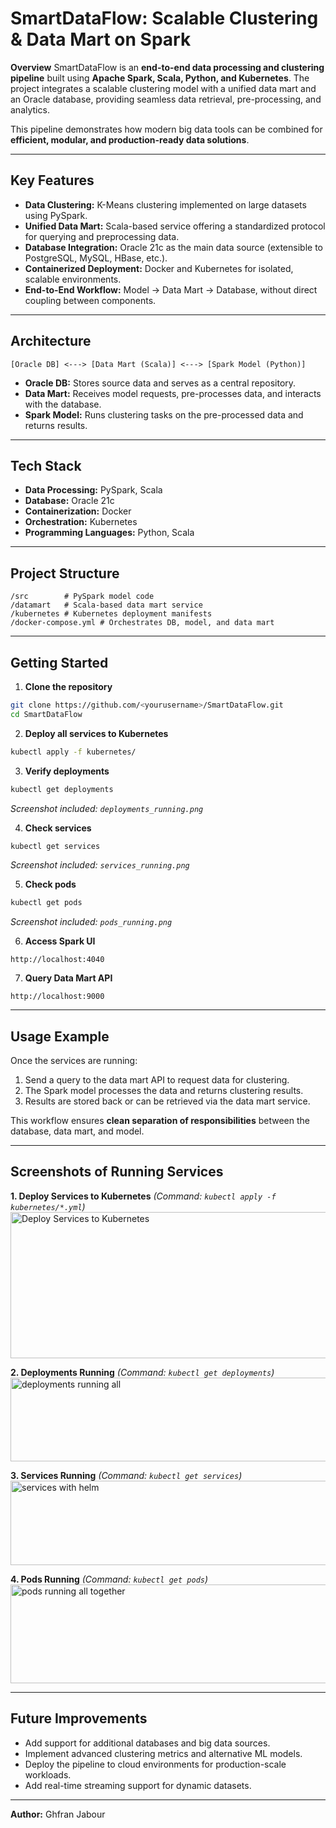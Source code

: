 # **SmartDataFlow: Scalable Clustering & Data Mart on Spark**

**Overview**
SmartDataFlow is an **end-to-end data processing and clustering pipeline** built using **Apache Spark, Scala, Python, and Kubernetes**. The project integrates a scalable clustering model with a unified data mart and an Oracle database, providing seamless data retrieval, pre-processing, and analytics.

This pipeline demonstrates how modern big data tools can be combined for **efficient, modular, and production-ready data solutions**.

---

## **Key Features**

* **Data Clustering:** K-Means clustering implemented on large datasets using PySpark.
* **Unified Data Mart:** Scala-based service offering a standardized protocol for querying and preprocessing data.
* **Database Integration:** Oracle 21c as the main data source (extensible to PostgreSQL, MySQL, HBase, etc.).
* **Containerized Deployment:** Docker and Kubernetes for isolated, scalable environments.
* **End-to-End Workflow:** Model → Data Mart → Database, without direct coupling between components.

---

## **Architecture**

```
[Oracle DB] <---> [Data Mart (Scala)] <---> [Spark Model (Python)]
```

* **Oracle DB:** Stores source data and serves as a central repository.
* **Data Mart:** Receives model requests, pre-processes data, and interacts with the database.
* **Spark Model:** Runs clustering tasks on the pre-processed data and returns results.

---

## **Tech Stack**

* **Data Processing:** PySpark, Scala
* **Database:** Oracle 21c
* **Containerization:** Docker
* **Orchestration:** Kubernetes
* **Programming Languages:** Python, Scala

---

## **Project Structure**

```
/src        # PySpark model code
/datamart   # Scala-based data mart service
/kubernetes # Kubernetes deployment manifests
/docker-compose.yml # Orchestrates DB, model, and data mart
```

---

## **Getting Started**

1. **Clone the repository**

```bash
git clone https://github.com/<yourusername>/SmartDataFlow.git
cd SmartDataFlow
```

2. **Deploy all services to Kubernetes**

```bash
kubectl apply -f kubernetes/
```

3. **Verify deployments**

```bash
kubectl get deployments
```

*Screenshot included: `deployments_running.png`*

4. **Check services**

```bash
kubectl get services
```

*Screenshot included: `services_running.png`*

5. **Check pods**

```bash
kubectl get pods
```

*Screenshot included: `pods_running.png`*

6. **Access Spark UI**

```
http://localhost:4040
```

7. **Query Data Mart API**

```
http://localhost:9000
```

---

## **Usage Example**

Once the services are running:

1. Send a query to the data mart API to request data for clustering.
2. The Spark model processes the data and returns clustering results.
3. Results are stored back or can be retrieved via the data mart service.

This workflow ensures **clean separation of responsibilities** between the database, data mart, and model.

---

## **Screenshots of Running Services**

**1. Deploy Services to Kubernetes**
*(Command: `kubectl apply -f kubernetes/*.yml`)*
<img width="1055" height="234" alt="Deploy Services to Kubernetes" src="https://github.com/user-attachments/assets/64f0e4d3-20ba-47cf-b1ba-32fb53640fc6" />

**2. Deployments Running**
*(Command: `kubectl get deployments`)*
<img width="881" height="134" alt="deployments running all" src="https://github.com/user-attachments/assets/deafee3f-0f6a-4575-95d3-f4bf2ff5a899" />

**3. Services Running**
*(Command: `kubectl get services`)*
<img width="923" height="135" alt="services with helm" src="https://github.com/user-attachments/assets/3c5c018a-53b5-43e8-bead-2672d012cd40" />

**4. Pods Running**
*(Command: `kubectl get pods`)*
<img width="963" height="158" alt="pods running all together" src="https://github.com/user-attachments/assets/5e4701dd-58d5-440c-9307-fe7600d45fcd" />

---

## **Future Improvements**

* Add support for additional databases and big data sources.
* Implement advanced clustering metrics and alternative ML models.
* Deploy the pipeline to cloud environments for production-scale workloads.
* Add real-time streaming support for dynamic datasets.

---

**Author:** Ghfran Jabour


